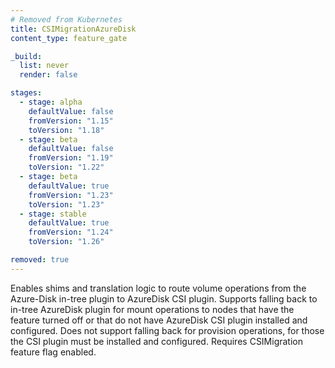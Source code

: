 ```yaml
---
# Removed from Kubernetes
title: CSIMigrationAzureDisk
content_type: feature_gate

_build:
  list: never
  render: false

stages:
  - stage: alpha 
    defaultValue: false
    fromVersion: "1.15"
    toVersion: "1.18"
  - stage: beta
    defaultValue: false
    fromVersion: "1.19"  
    toVersion: "1.22" 
  - stage: beta
    defaultValue: true
    fromVersion: "1.23"  
    toVersion: "1.23" 
  - stage: stable
    defaultValue: true
    fromVersion: "1.24"
    toVersion: "1.26"     

removed: true
---
```

Enables shims and translation logic to route volume
operations from the Azure-Disk in-tree plugin to AzureDisk CSI plugin.
Supports falling back to in-tree AzureDisk plugin for mount operations to
nodes that have the feature turned off or that do not have AzureDisk CSI plugin
installed and configured. Does not support falling back for provision
operations, for those the CSI plugin must be installed and configured.
Requires CSIMigration feature flag enabled.
